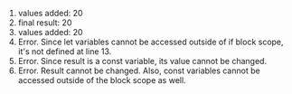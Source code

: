 1. values added: 20
2. final result: 20
3. values added: 20
4. Error. Since let variables cannot be accessed outside of if block scope, it's not defined at line 13.
5. Error. Since result is a const variable, its value cannot be changed.
6. Error. Result cannot be changed. Also, const variables cannot be accessed outside of the block scope as well.